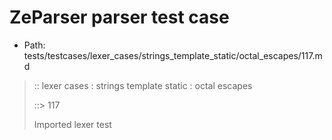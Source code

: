 # ZeParser parser test case

- Path: tests/testcases/lexer_cases/strings_template_static/octal_escapes/117.md

> :: lexer cases : strings template static : octal escapes
>
> ::> 117
>
> Imported lexer test
>
> <template pure> ZeroToThreeOctalDigit OctalDigit OctalDigit (eol/eof)

## FAIL

## Input

`````js
`\023
`````

## Output

_Note: the whole output block is auto-generated. Manual changes will be overwritten!_

Below follow outputs in four parsing modes: sloppy mode, strict mode script goal, module goal, web compat mode (always sloppy).

Note that the output parts are auto-generated by the test runner to reflect actual result.

### Sloppy mode

Parsed with script goal and as if the code did not start with strict mode header.

`````
throws: Tokenizer error!
    Illegal legacy octal escape in template, where octal escapes are never allowed

`\023
^------- error
`````

### Strict mode

Parsed with script goal but as if it was starting with `"use strict"` at the top.

_Output same as sloppy mode._

### Module goal

Parsed with the module goal.

_Output same as sloppy mode._

### Web compat mode

Parsed in sloppy script mode but with the web compat flag enabled.

_Output same as sloppy mode._
